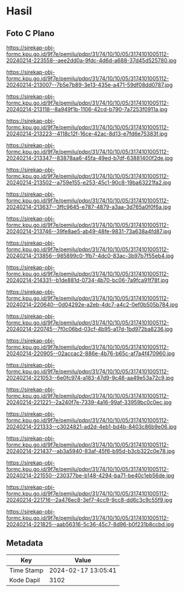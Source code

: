 # Hasil

## Foto C Plano

https://sirekap-obj-formc.kpu.go.id/9f7e/pemilu/pdpr/31/74/10/10/05/3174101005112-20240214-223558--aee2dd0a-9fdc-4d6d-a688-37d45d525780.jpg

https://sirekap-obj-formc.kpu.go.id/9f7e/pemilu/pdpr/31/74/10/10/05/3174101005112-20240214-213007--7b5e7b89-3e13-435e-a471-59df08dd0787.jpg

https://sirekap-obj-formc.kpu.go.id/9f7e/pemilu/pdpr/31/74/10/10/05/3174101005112-20240214-213118--8a949f1b-1106-42cd-b790-7a7253f0911a.jpg

https://sirekap-obj-formc.kpu.go.id/9f7e/pemilu/pdpr/31/74/10/10/05/3174101005112-20240214-213223--4118c12f-16ce-42ac-8d13-e7fd6e75383f.jpg

https://sirekap-obj-formc.kpu.go.id/9f7e/pemilu/pdpr/31/74/10/10/05/3174101005112-20240214-213347--83878aa6-45fa-49ed-b7df-63881400f2de.jpg

https://sirekap-obj-formc.kpu.go.id/9f7e/pemilu/pdpr/31/74/10/10/05/3174101005112-20240214-213502--a759e155-e253-45c1-90c8-19ba63221fa2.jpg

https://sirekap-obj-formc.kpu.go.id/9f7e/pemilu/pdpr/31/74/10/10/05/3174101005112-20240214-213637--3ffc9645-e787-4879-a3aa-3d765a0f0f6a.jpg

https://sirekap-obj-formc.kpu.go.id/9f7e/pemilu/pdpr/31/74/10/10/05/3174101005112-20240214-213746--39fe8ae5-ab49-48fe-9831-73a638a4fd87.jpg

https://sirekap-obj-formc.kpu.go.id/9f7e/pemilu/pdpr/31/74/10/10/05/3174101005112-20240214-213856--985899c0-1fb7-4dc0-83ac-3b97b7f55eb4.jpg

https://sirekap-obj-formc.kpu.go.id/9f7e/pemilu/pdpr/31/74/10/10/05/3174101005112-20240214-214331--b1de881d-0734-4b70-bc06-7a9fca91f78f.jpg

https://sirekap-obj-formc.kpu.go.id/9f7e/pemilu/pdpr/31/74/10/10/05/3174101005112-20240214-220640--0d04292e-a2eb-4dc7-a4c2-0ef0b505b784.jpg

https://sirekap-obj-formc.kpu.go.id/9f7e/pemilu/pdpr/31/74/10/10/05/3174101005112-20240214-220745--7f0c06bd-03cf-4b95-a17d-1bd972ba8236.jpg

https://sirekap-obj-formc.kpu.go.id/9f7e/pemilu/pdpr/31/74/10/10/05/3174101005112-20240214-220905--02accac2-886e-4b76-b65c-af7a4f470960.jpg

https://sirekap-obj-formc.kpu.go.id/9f7e/pemilu/pdpr/31/74/10/10/05/3174101005112-20240214-221053--6e0fc974-a183-47d9-9c48-aa49e53a72c9.jpg

https://sirekap-obj-formc.kpu.go.id/9f7e/pemilu/pdpr/31/74/10/10/05/3174101005112-20240214-221221--2a240f7e-7339-4a16-99af-33959bc0c0ec.jpg

https://sirekap-obj-formc.kpu.go.id/9f7e/pemilu/pdpr/31/74/10/10/05/3174101005112-20240214-221333--c3024821-ad2d-4eb1-bd4b-8403c86b9e06.jpg

https://sirekap-obj-formc.kpu.go.id/9f7e/pemilu/pdpr/31/74/10/10/05/3174101005112-20240214-221437--ab3a5940-83af-45f6-b95d-b3cb322c0e78.jpg

https://sirekap-obj-formc.kpu.go.id/9f7e/pemilu/pdpr/31/74/10/10/05/3174101005112-20240214-221550--230377be-b148-4294-ba71-be40c1eb56de.jpg

https://sirekap-obj-formc.kpu.go.id/9f7e/pemilu/pdpr/31/74/10/10/05/3174101005112-20240214-221716--2a476ec8-3ef7-4cc9-9cc8-dd6c3c9c55f9.jpg

https://sirekap-obj-formc.kpu.go.id/9f7e/pemilu/pdpr/31/74/10/10/05/3174101005112-20240214-221825--aab56316-5c36-45c7-8d96-b0f231b8ccbd.jpg


## Metadata

| Key        | Value               |
| ---------- | ------------------- |
| Time Stamp | 2024-02-17 13:05:41 |
| Kode Dapil | 3102                |



